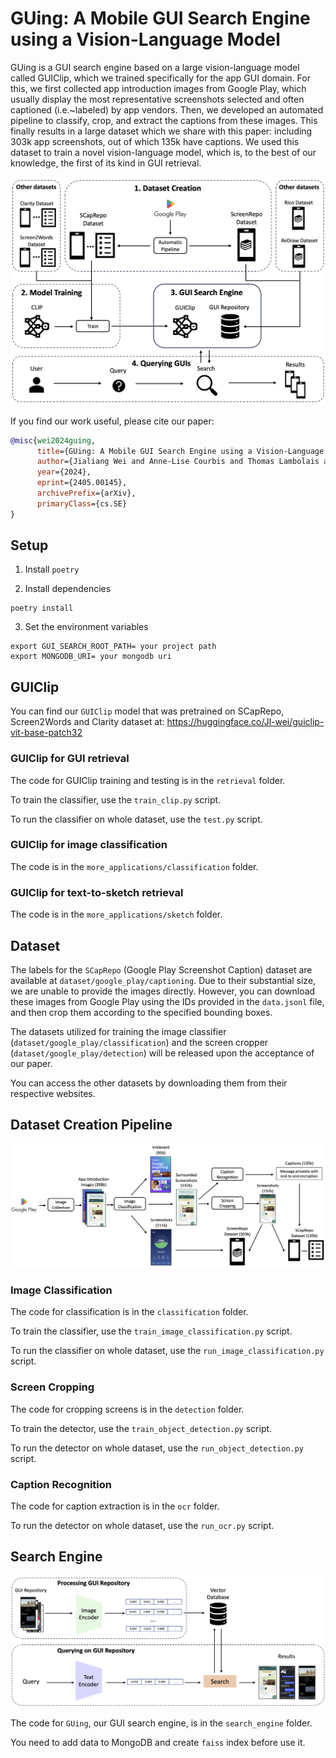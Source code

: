# GUing: A Mobile GUI Search Engine using a Vision-Language Model

GUing is a GUI search engine based on a large vision-language model called GUIClip, which we trained specifically for the app GUI domain.
For this, we first collected app introduction images from Google Play, which usually display the most representative screenshots selected and often captioned (i.e.~labeled) by app vendors.
Then, we developed an automated pipeline to classify, crop, and extract the captions from these images.
This finally results in a large dataset which we share with this paper: including 303k app screenshots, out of which 135k have captions.
We used this dataset to train a novel vision-language model, which is, to the best of our knowledge, the first of its kind in GUI retrieval. 

![image](./assets/approach-overview.png)

If you find our work useful, please cite our paper:
```bibtex
@misc{wei2024guing,
      title={GUing: A Mobile GUI Search Engine using a Vision-Language Model}, 
      author={Jialiang Wei and Anne-Lise Courbis and Thomas Lambolais and Binbin Xu and Pierre Louis Bernard and Gérard Dray and Walid Maalej},
      year={2024},
      eprint={2405.00145},
      archivePrefix={arXiv},
      primaryClass={cs.SE}
}
```

## Setup

1. Install `poetry`

2. Install dependencies
```
poetry install
```

3. Set the environment variables
```
export GUI_SEARCH_ROOT_PATH= your project path
export MONGODB_URI= your mongodb uri
```

## GUIClip

You can find our `GUIClip` model that was pretrained on SCapRepo, Screen2Words and Clarity dataset at: https://huggingface.co/Jl-wei/guiclip-vit-base-patch32

### GUIClip for GUI retrieval

The code for GUIClip training and testing is in the `retrieval` folder.

To train the classifier, use the `train_clip.py` script.

To run the classifier on whole dataset, use the `test.py` script.

### GUIClip for image classification

The code is in the `more_applications/classification` folder.

### GUIClip for text-to-sketch retrieval

The code is in the `more_applications/sketch` folder.



## Dataset

The labels for the `SCapRepo` (Google Play Screenshot Caption) dataset are available at `dataset/google_play/captioning`. Due to their substantial size, we are unable to provide the images directly. However, you can download these images from Google Play using the IDs provided in the `data.jsonl` file, and then crop them according to the specified bounding boxes.

The datasets utilized for training the image classifier (`dataset/google_play/classification`) and the screen cropper (`dataset/google_play/detection`) will be released upon the acceptance of our paper.

You can access the other datasets by downloading them from their respective websites.



## Dataset Creation Pipeline

![image](./assets/dataset-creation.png)

### Image Classification

The code for classification is in the `classification` folder.

To train the classifier, use the `train_image_classification.py` script.

To run the classifier on whole dataset, use the `run_image_classification.py` script.

### Screen Cropping

The code for cropping screens is in the `detection` folder.

To train the detector, use the `train_object_detection.py` script.

To run the detector on whole dataset, use the `run_object_detection.py` script.

### Caption Recognition

The code for caption extraction is in the `ocr` folder.

To run the detector on whole dataset, use the `run_ocr.py` script.



## Search Engine

![image](./assets/guing-overview.png)

The code for `GUing`, our GUI search engine, is in the `search_engine` folder.

You need to add data to MongoDB and create `faiss` index before use it.

